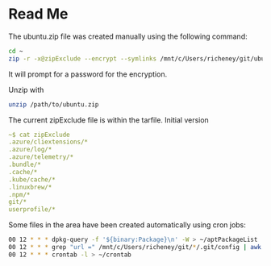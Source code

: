 # Read Me

The ubuntu.zip file was created manually using the following command:

```bash
cd ~
zip -r -x@zipExclude --encrypt --symlinks /mnt/c/Users/richeney/git/ubuntu/ubuntu.zip .^C
```

It will prompt for a password for the encryption.

Unzip with

```bash
unzip /path/to/ubuntu.zip
```

The current zipExclude file is within the tarfile.  Initial version

```yaml
~$ cat zipExclude
.azure/cliextensions/*
.azure/log/*
.azure/telemetry/*
.bundle/*
.cache/*
.kube/cache/*
.linuxbrew/*
.npm/*
git/*
userprofile/*
```

Some files in the area have been created automatically using cron jobs:

```bash
00 12 * * * dpkg-query -f '${binary:Package}\n' -W > ~/aptPackageList
00 12 * * * grep "url =" /mnt/c/Users/richeney/git/*/.git/config | awk '{print $NF}' | sort > ~/gitRepoList
00 12 * * * crontab -l > ~/crontab
```